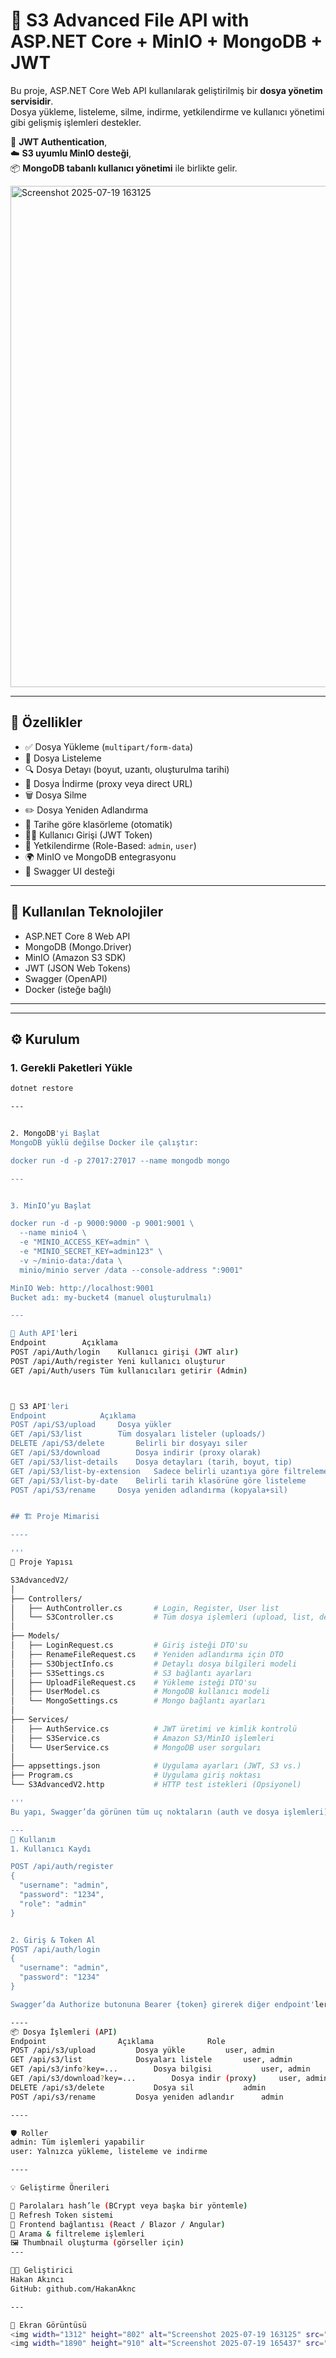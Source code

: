 # 📁 S3 Advanced File API with ASP.NET Core + MinIO + MongoDB + JWT

Bu proje, ASP.NET Core Web API kullanılarak geliştirilmiş bir **dosya yönetim servisidir**.  
Dosya yükleme, listeleme, silme, indirme, yetkilendirme ve kullanıcı yönetimi gibi gelişmiş işlemleri destekler.

🔐 **JWT Authentication**,  
☁️ **S3 uyumlu MinIO desteği**,  
📦 **MongoDB tabanlı kullanıcı yönetimi** ile birlikte gelir.

<img width="1312" height="802" alt="Screenshot 2025-07-19 163125" src="https://github.com/user-attachments/assets/925c6cf3-4b7d-4a1e-93f9-262b41e1af0d" />

---

## 🚀 Özellikler

- ✅ Dosya Yükleme (`multipart/form-data`)
- 📄 Dosya Listeleme
- 🔍 Dosya Detayı (boyut, uzantı, oluşturulma tarihi)
- 🎯 Dosya İndirme (proxy veya direct URL)
- 🗑️ Dosya Silme
- ✏️ Dosya Yeniden Adlandırma
- 📁 Tarihe göre klasörleme (otomatik)
- 🧑‍💼 Kullanıcı Girişi (JWT Token)
- 🔐 Yetkilendirme (Role-Based: `admin`, `user`)
- 🌍 MinIO ve MongoDB entegrasyonu
- 📎 Swagger UI desteği

---

## 🧰 Kullanılan Teknolojiler

- ASP.NET Core 8 Web API
- MongoDB (Mongo.Driver)
- MinIO (Amazon S3 SDK)
- JWT (JSON Web Tokens)
- Swagger (OpenAPI)
- Docker (isteğe bağlı)

---



---

## ⚙️ Kurulum

### 1. Gerekli Paketleri Yükle

```bash
dotnet restore

---


2. MongoDB'yi Başlat
MongoDB yüklü değilse Docker ile çalıştır:

docker run -d -p 27017:27017 --name mongodb mongo

---


3. MinIO’yu Başlat

docker run -d -p 9000:9000 -p 9001:9001 \
  --name minio4 \
  -e "MINIO_ACCESS_KEY=admin" \
  -e "MINIO_SECRET_KEY=admin123" \
  -v ~/minio-data:/data \
  minio/minio server /data --console-address ":9001"

MinIO Web: http://localhost:9001
Bucket adı: my-bucket4 (manuel oluşturulmalı)

---

🔐 Auth API'leri
Endpoint		Açıklama
POST /api/Auth/login	Kullanıcı girişi (JWT alır)
POST /api/Auth/register	Yeni kullanıcı oluşturur
GET /api/Auth/users	Tüm kullanıcıları getirir (Admin)



📁 S3 API'leri
Endpoint			Açıklama
POST /api/S3/upload		Dosya yükler
GET /api/S3/list		Tüm dosyaları listeler (uploads/)
DELETE /api/S3/delete		Belirli bir dosyayı siler
GET /api/S3/download		Dosya indirir (proxy olarak)
GET /api/S3/list-details	Dosya detayları (tarih, boyut, tip)
GET /api/S3/list-by-extension	Sadece belirli uzantıya göre filtreleme
GET /api/S3/list-by-date	Belirli tarih klasörüne göre listeleme
POST /api/S3/rename		Dosya yeniden adlandırma (kopyala+sil)


## 🏗️ Proje Mimarisi

----

'''
📁 Proje Yapısı

S3AdvancedV2/
│
├── Controllers/
│   ├── AuthController.cs       # Login, Register, User list
│   └── S3Controller.cs         # Tüm dosya işlemleri (upload, list, delete vs.)
│
├── Models/
│   ├── LoginRequest.cs         # Giriş isteği DTO'su
│   ├── RenameFileRequest.cs    # Yeniden adlandırma için DTO
│   ├── S3ObjectInfo.cs         # Detaylı dosya bilgileri modeli
│   ├── S3Settings.cs           # S3 bağlantı ayarları
│   ├── UploadFileRequest.cs    # Yükleme isteği DTO'su
│   ├── UserModel.cs            # MongoDB kullanıcı modeli
│   └── MongoSettings.cs        # Mongo bağlantı ayarları
│
├── Services/
│   ├── AuthService.cs          # JWT üretimi ve kimlik kontrolü
│   ├── S3Service.cs            # Amazon S3/MinIO işlemleri
│   └── UserService.cs          # MongoDB user sorguları
│
├── appsettings.json            # Uygulama ayarları (JWT, S3 vs.)
├── Program.cs                  # Uygulama giriş noktası
└── S3AdvancedV2.http           # HTTP test istekleri (Opsiyonel)

'''
Bu yapı, Swagger’da görünen tüm uç noktaların (auth ve dosya işlemleri) arka plan mimarisini destekler.

---
🧪 Kullanım
1. Kullanıcı Kaydı

POST /api/auth/register
{
  "username": "admin",
  "password": "1234",
  "role": "admin"
}


2. Giriş & Token Al
POST /api/auth/login
{
  "username": "admin",
  "password": "1234"
}

Swagger’da Authorize butonuna Bearer {token} girerek diğer endpoint'leri test edebilirsin.

----
📦 Dosya İşlemleri (API)
Endpoint				Açıklama			Role
POST /api/s3/upload			Dosya yükle			user, admin
GET /api/s3/list			Dosyaları listele		user, admin
GET /api/s3/info?key=...		Dosya bilgisi			user, admin
GET /api/s3/download?key=...		Dosya indir (proxy)		user, admin
DELETE /api/s3/delete			Dosya sil			admin
POST /api/s3/rename			Dosya yeniden adlandır		admin

----

🛡️ Roller
admin: Tüm işlemleri yapabilir
user: Yalnızca yükleme, listeleme ve indirme

----

💡 Geliştirme Önerileri

🔑 Parolaları hash’le (BCrypt veya başka bir yöntemle)
🔁 Refresh Token sistemi
📱 Frontend bağlantısı (React / Blazor / Angular)
🔎 Arama & filtreleme işlemleri
🖼️ Thumbnail oluşturma (görseller için)
---

👨‍💻 Geliştirici
Hakan Akıncı
GitHub: github.com/HakanAknc

---

📸 Ekran Görüntüsü
<img width="1312" height="802" alt="Screenshot 2025-07-19 163125" src="https://github.com/user-attachments/assets/babf6e89-eb38-4a16-8528-dd70a5ebf94a" />
<img width="1890" height="910" alt="Screenshot 2025-07-19 165437" src="https://github.com/user-attachments/assets/c9ac62cf-ad4c-43d2-a467-b1cfb864e774" />
